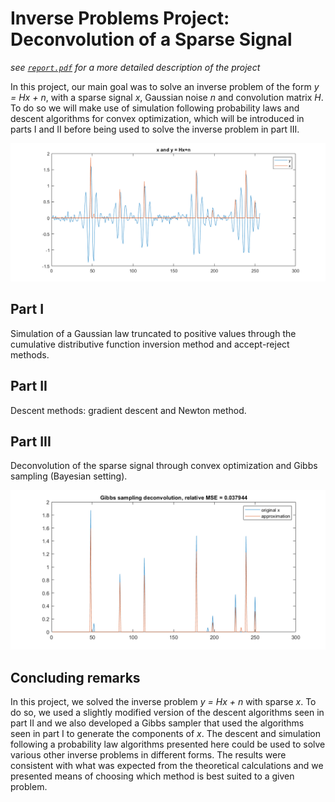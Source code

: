 # Inverse Problems Project: Deconvolution of a Sparse Signal

*see [`report.pdf`](./report.pdf) for a more detailed description of the project*

In this project, our main goal was to solve an inverse problem of the form _y = Hx + n_, with a sparse signal _x_, Gaussian noise _n_ and convolution matrix _H_. To do so we will make use of simulation following probability laws and descent algorithms for convex optimization, which will be introduced in parts I and II before being used to solve the inverse problem in part III.

![x and y signals](./figs/xy.png)

## Part I
Simulation of a Gaussian law truncated to positive values through the cumulative distributive function inversion method and accept-reject methods.

## Part II
Descent methods: gradient descent and Newton method.

## Part III
Deconvolution of the sparse signal through convex optimization and Gibbs sampling (Bayesian setting).

![deconvoluted signal](./figs/gibsb.png)

## Concluding remarks
In this project, we solved the inverse problem _y = Hx + n_ with sparse _x_. To do so, we used a slightly modified version of the descent algorithms seen in part II and we also developed a Gibbs sampler that used the algorithms seen in part I to generate the components of _x_. The descent and simulation following a probability law algorithms presented here could be used to solve various other inverse problems in different forms. The results were consistent with what was expected from the theoretical calculations and we presented means of choosing which method is best suited to a given problem.
